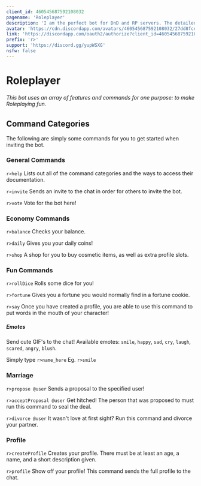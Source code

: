```yaml
---
client_id: 460545687592108032
pagename: 'Roleplayer'
description: 'I am the perfect bot for DnD and RP servers. The detailed profile system, marriage, dice, and nekos.life emotes make Roleplaying fun!'
avatar: 'https://cdn.discordapp.com/avatars/460545687592108032/27dd8fcef8a91e645d964aaae56f9283.png'
link: 'https://discordapp.com/oauth2/authorize?client_id=460545687592108032&permissions=268758080&scope=bot'
prefix: 'r>'
support: 'https://discord.gg/yupWSXG'
nsfw: false
---
```

Roleplayer
==========

###### This bot uses an array of features and commands for one purpose: to make Roleplaying fun.

Command Categories
------------------

The following are simply some commands for you to get started when inviting the bot.

### General Commands

`r>help` Lists out all of the command categories and the ways to access their documentation.

`r>invite` Sends an invite to the chat in order for others to invite the bot.

`r>vote` Vote for the bot here!

### Economy Commands

`r>balance` Checks your balance.

`r>daily` Gives you your daily coins!

`r>shop` A shop for you to buy cosmetic items, as well as extra profile slots.

### Fun Commands

`r>rollDice` Rolls some dice for you!

`r>fortune` Gives you a fortune you would normally find in a fortune cookie.

`r>say` Once you have created a profile, you are able to use this command to put words in the mouth of your character!

##### Emotes

Send cute GIF's to the chat! Available emotes: `smile`, `happy`, `sad`, `cry`, `laugh`, `scared`, `angry`, `blush`.

Simply type `r>name_here` Eg. `r>smile`

### Marriage

`r>propose @user` Sends a proposal to the specified user!

`r>acceptProposal @user` Get hitched! The person that was proposed to must run this command to seal the deal.

`r>divorce @user` It wasn't love at first sight? Run this command and divorce your partner.

### Profile

`r>createProfile` Creates your profile. There must be at least an age, a name, and a short description given.

`r>profile` Show off your profile! This command sends the full profile to the chat.